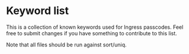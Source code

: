 <script type="text/javascript" src="//tools-static.wmflabs.org/cdnjs/ajax/libs/jquery/3.1.0/jquery.min.js"></script>
# Keyword list

This is a collection of known keywords used for Ingress passcodes. Feel free to submit changes if you have something to contribute to this list.

Note that all files should be run against sort/uniq.

